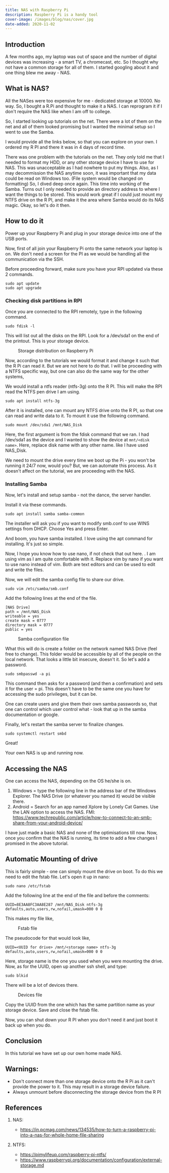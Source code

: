 ```yaml
---
title: NAS with Raspberry Pi
description: Raspberry Pi is a handy tool
cover-image: /images/blog/nas/cover.jpg
date-added: 2020-11-02
---
```


## Introduction

A few months ago, my laptop was out of space and the number of digital devices was increasing - a smart TV, a chromecast, etc. So I thought why not have a common storage for all of them. I started googling about it and one thing blew me away - NAS.

## What is NAS?

All the NASes were too expensive for me - dedicated storage at 10000. No way. So, I bought a R.Pi and thought to make it a NAS. I can reprogram it if I don't require the NAS like when I am off to college.

So, I started looking up tutorials on the net. There were a lot of them on the net and all of them looked promising but I wanted the minimal setup so I went to use the Samba.

I would provide all the links below, so that you can explore on your own. I ordered my R PI and there it was in 4 days of record time.

There was one problem with the tutorials on the net. They only told me that I needed to format my HDD, or any other storage device I have to use for NAS. This was unacceptable as I had nowhere to put my things. Also, as I may decommission the NAS anytime soon, it was important that my data could be read on Windows too. (File system would be changed on formatting) So, I dived deep once again. This time into working of the Samba. Turns out I only needed to provide an directory address to where I want the things to be stored. This would work great if I could just mount my NTFS drive on the R PI, and make it the area where Samba would do its NAS magic. Okay, so let's do it then.

## How to do it

Power up your Raspberry Pi and plug in your storage device into one of the USB ports.

Now, first of all join your Raspberry Pi onto the same network your laptop is on. We don't need a screen for the PI as we would be handling all the communication via the SSH.

Before proceeding forward, make sure you have your RPI updated via these 2 commands.

```
sudo apt update
sudo apt upgrade
```

### Checking disk partitions in RPI

Once you are connected to the RPI remotely, type in the following command.

```
sudo fdisk -l
```

This will list out all the disks on the RPI. Look for a /dev/sda1 on the end of the printout. This is your storage device.

<figure class="image-1-container">
  <img class="image-1 long-image" src="/images/blog/nas/storage.png" alt=""/>
  <figcaption class="image-1-caption">
    Storage distribution on Raspberry Pi
  </figcaption>
</figure>

Now, according to the tutorials we would format it and change it such that the R Pi can read it. But we are not here to do that. I will be proceeding with a NTFS specific way, but one can also do the same way for the other systems,

We would install a ntfs reader (ntfs-3g) onto the R PI. This will make the RPI read the NTFS pen drive I am using.

```
sudo apt install ntfs-3g
```

After it is installed, one can mount any NTFS drive onto the R PI, so that one can read and write data to it. To mount it use the following command.

```
sudo mount /dev/sda1 /mnt/NAS_Disk
```

Here, the first argument is from the fdisk command that we ran. I had /dev/sda1 as the device and I wanted to show the device at `mnt/<disk name>`. Here, replace disk name with any other name. like I have used NAS_Disk.

We need to mount the drive every time we boot up the Pi - you won't be running it 24/7 now, would you? But, we can automate this process. As it doesn't affect on the tutorial, we are proceeding with the NAS.

### Installing Samba

Now, let's install and setup samba - not the dance, the server handler.

<Info on SAMBA>

Install it via these commands.

```
sudo apt install samba samba-common
```

The installer will ask you if you want to modify smb.conf to use WINS settings from DHCP. Choose Yes and press Enter.

And boom, you have samba installed. I love using the apt command for installing. It's just so simple.

Now, I hope you know how to use nano, if not check that out here. <Nano tut link>. I am using vim as I am quite comfortable with it. Replace vim by nano if you want to use nano instead of vim. Both are text editors and can be used to edit and write the files.

Now, we will edit the samba config file to share our drive.

```
sudo vim /etc/samba/smb.conf
```

Add the following lines at the end of the file.

```
[NAS Drive]
path = /mnt/NAS_Disk
writeable = yes
create mask = 0777
directory mask = 0777
public = yes
```

<figure class="image-1-container">
  <img class="image-1 long-image" src="/images/blog/nas/samba-config.png" alt=""/>
  <figcaption class="image-1-caption">
    Samba configuration file
  </figcaption>
</figure>

What this will do is create a folder on the network named NAS Drive (feel free to change). This folder would be accessible by all of the people on the local network. That looks a little bit insecure, doesn't it. So let's add a password.

```
sudo smbpasswd -a pi
```

This command then asks for a password (and then a confirmation) and sets it for the user = pi. This doesn't have to be the same one you have for accessing the sudo privileges, but it can be.

One can create users and give them their own samba passwords so, that one can control which user control what - look that up in the samba documentation or google.

Finally, let's restart the samba server to finalize changes.

```
sudo systemctl restart smbd
```

Great!

Your own NAS is up and running now.

## Accessing the NAS

One can access the NAS, depending on the OS he/she is on.

1. Windows = type the following line in the address bar of the Windows Explorer. The NAS Drive (or whatever you named it) would be visible there.
2. Android = Search for an app named Xplore by Lonely Cat Games. Use the LAN option to access the NAS. FMI: https://www.techrepublic.com/article/how-to-connect-to-an-smb-share-from-your-android-device/

<!-- 2. Linux/Mac = It would ask for -->

I have just made a basic NAS and none of the optimisations till now. Now, once you confirm that the NAS is running, its time to add a few changes I promised in the above tutorial.

## Automatic Mounting of drive

This is fairly simple - one can simply mount the drive on boot. To do this we need to edit the fstab file. Let's open it up in nano:

```
sudo nano /etc/fstab
```

Add the following line at the end of the file and before the comments:

```
UUID=8E3AA8FC3AA8E287 /mnt/NAS_Disk ntfs-3g defaults,auto,users,rw,nofail,umask=000 0 0
```

This makes my file like,

<figure class="image-1-container">
  <img class="image-1 long-image" src="/images/blog/nas/mount-file.png" alt=""/>
  <figcaption class="image-1-caption">
    Fstab file
  </figcaption>
</figure>

The pseudocode for that would look like,

```
UUID=<UUID for drive> /mnt/<storage name> ntfs-3g defaults,auto,users,rw,nofail,umask=000 0 0
```

Here, storage name is the one you used when you were mounting the drive. Now, as for the UUID, open up another ssh shell, and type:

```
sudo blkid
```

There will be a lot of devices there.

<figure class="image-1-container">
  <img class="image-1 long-image" src="/images/blog/nas/devices.png" alt=""/>
  <figcaption class="image-1-caption">
    Devices file
  </figcaption>
</figure>

Copy the UUID from the one which has the same partition name as your storage device. Save and close the fstab file.

Now, you can shut down your R PI when you don't need it and just boot it back up when you do.

## Conclusion

In this tutorial we have set up our own home made NAS.

## Warnings:

- Don't connect more than one storage device onto the R Pi as it can't provide the power to it. This may result in a storage device failure.
- Always unmount before disconnecting the storage device from the R PI

## References

1. NAS:

   - https://in.pcmag.com/news/134535/how-to-turn-a-raspberry-pi-into-a-nas-for-whole-home-file-sharing

2. NTFS:
   - https://pimylifeup.com/raspberry-pi-ntfs/
   - https://www.raspberrypi.org/documentation/configuration/external-storage.md
